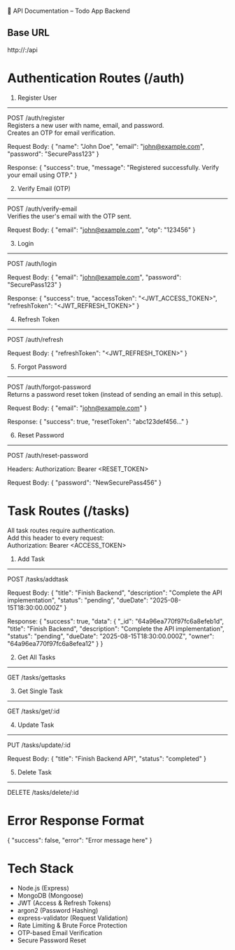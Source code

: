 
📌 API Documentation – Todo App Backend

Base URL
--------
http://<your-domain-or-localhost>:<port>/api

Authentication Routes (/auth)
=============================

1. Register User
----------------
POST /auth/register  
Registers a new user with name, email, and password.  
Creates an OTP for email verification.

Request Body:
{
  "name": "John Doe",
  "email": "john@example.com",
  "password": "SecurePass123"
}

Response:
{
  "success": true,
  "message": "Registered successfully. Verify your email using OTP."
}

2. Verify Email (OTP)
---------------------
POST /auth/verify-email  
Verifies the user's email with the OTP sent.

Request Body:
{
  "email": "john@example.com",
  "otp": "123456"
}

3. Login
--------
POST /auth/login

Request Body:
{
  "email": "john@example.com",
  "password": "SecurePass123"
}

Response:
{
  "success": true,
  "accessToken": "<JWT_ACCESS_TOKEN>",
  "refreshToken": "<JWT_REFRESH_TOKEN>"
}

4. Refresh Token
----------------
POST /auth/refresh

Request Body:
{
  "refreshToken": "<JWT_REFRESH_TOKEN>"
}

5. Forgot Password
------------------
POST /auth/forgot-password  
Returns a password reset token (instead of sending an email in this setup).

Request Body:
{
  "email": "john@example.com"
}

Response:
{
  "success": true,
  "resetToken": "abc123def456..."
}

6. Reset Password
-----------------
POST /auth/reset-password  

Headers:
Authorization: Bearer <RESET_TOKEN>

Request Body:
{
  "password": "NewSecurePass456"
}

Task Routes (/tasks)
====================

All task routes require authentication.  
Add this header to every request:  
Authorization: Bearer <ACCESS_TOKEN>

1. Add Task
-----------
POST /tasks/addtask

Request Body:
{
  "title": "Finish Backend",
  "description": "Complete the API implementation",
  "status": "pending",
  "dueDate": "2025-08-15T18:30:00.000Z"
}

Response:
{
  "success": true,
  "data": {
    "_id": "64a96ea770f97fc6a8efeb1d",
    "title": "Finish Backend",
    "description": "Complete the API implementation",
    "status": "pending",
    "dueDate": "2025-08-15T18:30:00.000Z",
    "owner": "64a96ea770f97fc6a8efea12"
  }
}

2. Get All Tasks
----------------
GET /tasks/gettasks

3. Get Single Task
------------------
GET /tasks/get/:id

4. Update Task
--------------
PUT /tasks/update/:id

Request Body:
{
  "title": "Finish Backend API",
  "status": "completed"
}

5. Delete Task
--------------
DELETE /tasks/delete/:id

Error Response Format
=====================
{
  "success": false,
  "error": "Error message here"
}

Tech Stack
==========
- Node.js (Express)
- MongoDB (Mongoose)
- JWT (Access & Refresh Tokens)
- argon2 (Password Hashing)
- express-validator (Request Validation)
- Rate Limiting & Brute Force Protection
- OTP-based Email Verification
- Secure Password Reset
